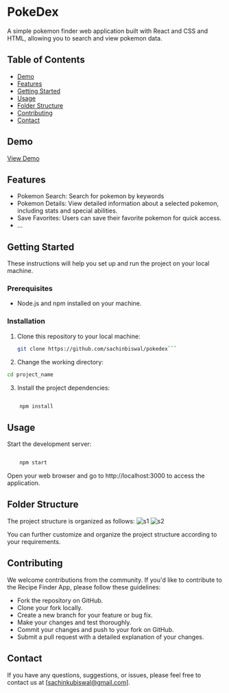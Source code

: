 # PokeDex

A simple pokemon finder web application built with React and CSS and HTML, allowing you to search and view pokemon data. 

## Table of Contents

- [Demo](#demo)
- [Features](#features)
- [Getting Started](#getting-started)
- [Usage](#usage)
- [Folder Structure](#folder-structure)
- [Contributing](#contributing)
- [Contact](#contact)


## Demo

[View Demo](https://reactapppokedex.netlify.app/)

## Features

- Pokemon Search: Search for pokemon by keywords
- Pokemon Details: View detailed information about a selected pokemon, including stats and special abilities.
- Save Favorites: Users can save their favorite pokemon for quick access.
- ...

## Getting Started

These instructions will help you set up and run the project on your local machine.

### Prerequisites

- Node.js and npm installed on your machine.

### Installation

1. Clone this repository to your local machine:

   ```bash
   git clone https://github.com/sachinbiswal/pokedex```

2. Change the working directory:

```bash
cd project_name
```
3. Install the project dependencies:

```bash

    npm install
```
## Usage

Start the development server:
```bash

    npm start
```
Open your web browser and go to http://localhost:3000 to access the application.

## Folder Structure

The project structure is organized as follows:
![s1](https://github.com/sachinbiswal/pokedex/assets/79940820/15de2ba9-fb68-43a2-84e9-e1a7905a2c5f)
![s2](https://github.com/sachinbiswal/pokedex/assets/79940820/a27a1221-e1d2-4913-a33d-a5e4fcf7c548)


You can further customize and organize the project structure according to your requirements.

## Contributing 
We welcome contributions from the community. If you'd like to contribute to the Recipe Finder App, please follow these guidelines:

- Fork the repository on GitHub.
- Clone your fork locally.
- Create a new branch for your feature or bug fix.
- Make your changes and test thoroughly.
- Commit your changes and push to your fork on GitHub.
- Submit a pull request with a detailed explanation of your changes.

## Contact

If you have any questions, suggestions, or issues, please feel free to contact us at [sachinkubiswal@gmail.com].
